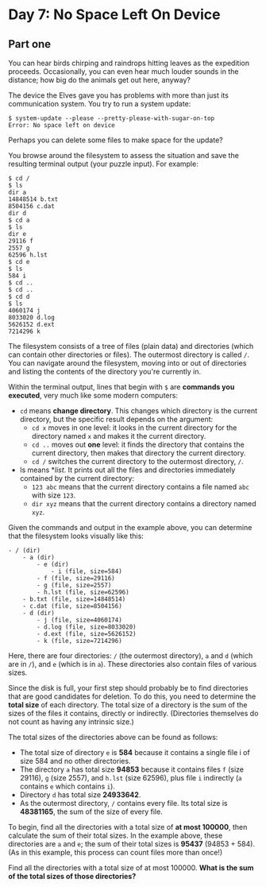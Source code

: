 # Day 7: No Space Left On Device

## Part one

You can hear birds chirping and raindrops hitting leaves as the expedition proceeds. Occasionally, you can even hear
much louder sounds in the distance; how big do the animals get out here, anyway?

The device the Elves gave you has problems with more than just its communication system. You try to run a system update:

```
$ system-update --please --pretty-please-with-sugar-on-top
Error: No space left on device
```

Perhaps you can delete some files to make space for the update?

You browse around the filesystem to assess the situation and save the resulting terminal output (your puzzle input). For
example:

```
$ cd /
$ ls
dir a
14848514 b.txt
8504156 c.dat
dir d
$ cd a
$ ls
dir e
29116 f
2557 g
62596 h.lst
$ cd e
$ ls
584 i
$ cd ..
$ cd ..
$ cd d
$ ls
4060174 j
8033020 d.log
5626152 d.ext
7214296 k
```

The filesystem consists of a tree of files (plain data) and directories (which can contain other directories or files).
The outermost directory is called `/`. You can navigate around the filesystem, moving into or out of directories and
listing the contents of the directory you're currently in.

Within the terminal output, lines that begin with `$` are **commands you executed**, very much like some modern
computers:

- `cd` means **change directory**. This changes which directory is the current directory, but the specific result
  depends on the argument:
    - `cd x` moves in one level: it looks in the current directory for the directory named `x` and makes it the current
      directory.
    - `cd ..` moves out **one** level: it finds the directory that contains the current directory, then makes that
      directory the current directory.
    - `cd /` switches the current directory to the outermost directory, `/`.
- ls means **list*. It prints out all the files and directories immediately contained by the current directory:
    - `123 abc` means that the current directory contains a file named `abc` with size `123`.
    - `dir xyz` means that the current directory contains a directory named `xyz`.

Given the commands and output in the example above, you can determine that the filesystem looks visually like this:

```
- / (dir)
    - a (dir)
        - e (dir)
            - i (file, size=584)
        - f (file, size=29116)
        - g (file, size=2557)
        - h.lst (file, size=62596)
    - b.txt (file, size=14848514)
    - c.dat (file, size=8504156)
    - d (dir)
        - j (file, size=4060174)
        - d.log (file, size=8033020)
        - d.ext (file, size=5626152)
        - k (file, size=7214296)
```

Here, there are four directories: `/` (the outermost directory), `a` and `d` (which are in `/`), and `e` (which is in
`a`). These directories also contain files of various sizes.

Since the disk is full, your first step should probably be to find directories that are good candidates for deletion. To
do this, you need to determine the **total size** of each directory. The total size of a directory is the sum of the
sizes of the files it contains, directly or indirectly. (Directories themselves do not count as having any intrinsic
size.)

The total sizes of the directories above can be found as follows:

- The total size of directory `e` is **584** because it contains a single file i of size 584 and no other directories.
- The directory `a` has total size **94853** because it contains files `f` (size 29116), `g` (size 2557), and `h.lst`
  (size 62596), plus file `i` indirectly (`a` contains `e` which contains `i`).
- Directory `d` has total size **24933642**.
- As the outermost directory, `/` contains every file. Its total size is **48381165**, the sum of the size of every
  file.

To begin, find all the directories with a total size of **at most 100000**, then calculate the sum of their total sizes.
In the example above, these directories are `a` and `e`; the sum of their total sizes is **95437** (94853 + 584). (As in
this example, this process can count files more than once!)

Find all the directories with a total size of at most 100000. **What is the sum of the total sizes of those
directories?**